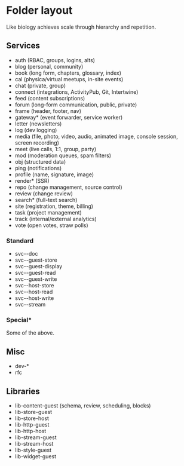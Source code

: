 # Folder layout

Like biology achieves scale through hierarchy and repetition.

## Services

- auth (RBAC, groups, logins, alts)
- blog (personal, community)
- book (long form, chapters, glossary, index)
- cal (physica/virtual meetups, in-site events)
- chat (private, group)
- connect (integrations, ActivityPub, Git, Intertwine)
- feed (content subscriptions)
- forum (long-form communication, public, private)
- frame (header, footer, nav)
- gateway\* (event forwarder, service worker)
- letter (newsletters)
- log (dev logging)
- media (file, photo, video, audio, animated image, console session, screen recording)
- meet (live calls, 1:1, group, party)
- mod (moderation queues, spam filters)
- obj (structured data)
- ping (notifications)
- profile (name, signature, image)
- render\* (SSR)
- repo (change management, source control)
- review (change review)
- search\* (full-text search)
- site (registration, theme, billing)
- task (project management)
- track (internal/external analytics)
- vote (open votes, straw polls)

### Standard

- svc-<service>-doc
- svc-<service>-guest-store
- svc-<service>-guest-display
- svc-<service>-guest-read
- svc-<service>-guest-write
- svc-<service>-host-store
- svc-<service>-host-read
- svc-<service>-host-write
- svc-<service>-stream

### Special\*

Some of the above.

## Misc

- dev-*
- rfc

## Libraries

- lib-content-guest (schema, review, scheduling, blocks)
- lib-store-guest
- lib-store-host
- lib-http-guest
- lib-http-host
- lib-stream-guest
- lib-stream-host
- lib-style-guest
- lib-widget-guest
